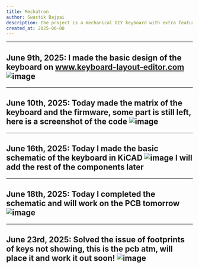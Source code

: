```yaml
---
title: Mechatron
author: Swastik Bajpai
description: the project is a mechanical DIY keyboard with extra features (always a dream of making one)
created_at: 2025-06-08
---
```


---
June 9th, 2025:
I made the basic design of the keyboard on www.keyboard-layout-editor.com
![image](https://github.com/user-attachments/assets/1b3754f0-30b6-4d07-bad2-159604d60ea1)
---

--- 
June 10th, 2025:
Today made the matrix of the keyboard and the firmware, some part is still left, here is a screenshot of the code
![image](https://github.com/user-attachments/assets/54adafcf-7e7b-4135-8468-d4d5582ec545)
---

---
June 16th, 2025:
Today I made the basic schematic of the keyboard in KiCAD
![image](https://github.com/user-attachments/assets/67d811d6-6f8e-484c-bef5-5e6e3c3c19eb)
I will add the rest of the components later
---

---
June 18th, 2025:
Today I completed the schematic and will work on the PCB tomorrow
![image](https://github.com/user-attachments/assets/31865d92-e3ba-4ca7-952c-75250e7c0289)
---

---
June 23rd, 2025:
Solved the issue of footprints of keys not showing, this is the pcb atm, will place it and work it out soon!
![image](https://github.com/user-attachments/assets/3cbac8d0-2d34-4d9b-80ff-13b536acf8a9)
---
